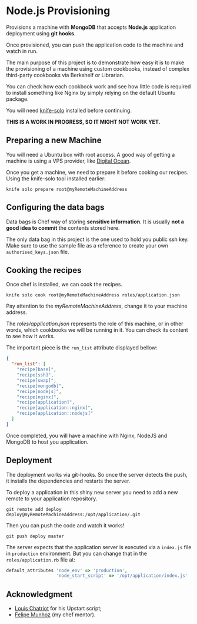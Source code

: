 # Node.js  Provisioning

Provisions a machine with **MongoDB** that accepts **Node.js** application deployment using **git hooks**.

Once provisioned, you can push the application code to the machine and watch in run.

The main purpose of this project is to demonstrate how easy it is to make the provisioning of a machine using custom cookbooks, instead of complex third-party cookbooks via Berkshelf or Librarian.

You can check how each cookbook work and see how little code is required to install something like Nginx by simply relying on the default Ubuntu package.

You will need [knife-solo](http://matschaffer.github.io/knife-solo/) installed before continuing.

**THIS IS A WORK IN PROGRESS, SO IT MIGHT NOT WORK YET.**

## Preparing a new Machine

You will need a Ubuntu box with root access. A good way of getting a machine is using a VPS provider, like [Digital Ocean](https://www.digitalocean.com).

Once you get a machine, we need to prepare it before cooking our recipes. Using the knife-solo tool installed earlier:

```shell
knife solo prepare root@myRemoteMachineAddress
```

## Configuring the data bags

Data bags is Chef way of storing **sensitive information**. It is usually **not a good idea to commit** the contents stored here.

The only data bag in this project is the one used to hold you public ssh key. Make sure to use the sample file as a reference to create your own `authorised_keys.json` file.

## Cooking the recipes

Once chef is installed, we can cook the recipes.

```shell
knife solo cook root@myRemoteMachineAddress roles/application.json
```

Pay attention to the *myRemoteMachineAddress*, change it to your machine address.

The *roles/application.json* represents the role of this machine, or in other words, which cookbooks we will be running in it. You can check its content to see how it works.

The important piece is the `run_list` attribute displayed bellow:

```json
{
  "run_list": [
    "recipe[base]",
    "recipe[ssh]",
    "recipe[swap]",
    "recipe[mongodb]",
    "recipe[nodejs]",
    "recipe[nginx]",
    "recipe[application]",
    "recipe[application::nginx]",
    "recipe[application::nodejs]"
  ]
}
```

Once completed, you will have a machine with Nginx, NodeJS and MongoDB to host you application.

## Deployment

The deployment works via git-hooks. So once the server detects the push, it installs the dependencies and restarts the server.

To deploy a application in this shiny new server you need to add a new remote to your application repository.

```shell
git remote add deploy deploy@myRemoteMachineAddress:/opt/application/.git
```

Then you can push the code and watch it works!

```shell
git push deploy master
```

The server expects that the application server is executed via a `index.js` file in `production` environment. But you can change that in the `roles/application.rb` file at:

```ruby
default_attributes 'node_env' => 'production',
                   'node_start_script' => '/opt/application/index.js'
```

##  Acknowledgment

* [Louis Chatriot](https://github.com/louischatriot) for his Upstart script;
* [Felipe Munhoz](https://github.com/fnmunhoz) (my chef mentor).
